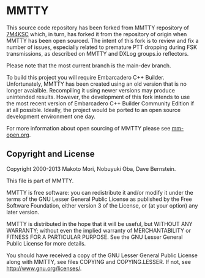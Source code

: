 # MMTTY

This source code repository has been forked from MMTTY repository of
[7M4KSC](https://github.com/7M4KSC/mmtty) which, in turn, has forked it from the
repository of origin when MMTTY has been open sourced. The intent of this fork is
to review and fix a number of issues, especially related to premature PTT dropping
during FSK transmissions, as described on MMTTY and DXLog groups.io reflectors.

Please note that the most current branch is the main-dev branch.

To build this project you will require Embarcadero C++ Builder. Unfortunately,
MMTTY has been created using an old version that is no longer
avaialble. Recompiling it using newer versions may produce unintended
results. However, the development of this fork intends to use the most recent
version of Embarcadero C++ Builder Community Edition if at all possible. Ideally,
the project would be ported to an open source development environment one day.

For more information about open sourcing of MMTTY please see
[mm-open.org](http://mm-open.org).

## Copyright and License

Copyright 2000-2013 Makoto Mori, Nobuyuki Oba, Dave Bernstein.

This file is part of MMTTY.

MMTTY is free software: you can redistribute it and/or modify it under the terms
of the GNU Lesser General Public License as published by the Free Software
Foundation, either version 3 of the License, or (at your option) any later
version.

MMTTY is distributed in the hope that it will be useful, but WITHOUT ANY WARRANTY;
without even the implied warranty of MERCHANTABILITY or FITNESS FOR A PARTICULAR
PURPOSE.  See the GNU Lesser General Public License for more details.

You should have received a copy of the GNU Lesser General Public License along
with MMTTY, see files COPYING and COPYING.LESSER. If not, see
http://www.gnu.org/licenses/.
